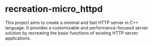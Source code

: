 # recreation-micro_httpd
This project aims to create a minimal and fast HTTP server in C++ language. It provides a customizable and performance-focused server solution by recreating the basic functions of existing HTTP server applications.
